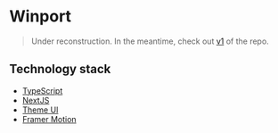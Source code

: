 # Winport

> Under reconstruction. In the meantime, check out [v1](https://github.com/khang-nd/khang-nd.github.io/tree/v1) of the repo.

## Technology stack

* [TypeScript](https://www.typescriptlang.org/)
* [NextJS](https://nextjs.org/)
* [Theme UI](https://theme-ui.com/)
* [Framer Motion](https://www.framer.com/motion/)
